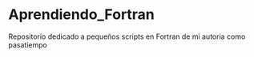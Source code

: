 # Aprendiendo_Fortran
Repositorio dedicado a pequeños scripts en Fortran de mi autoria como pasatiempo

